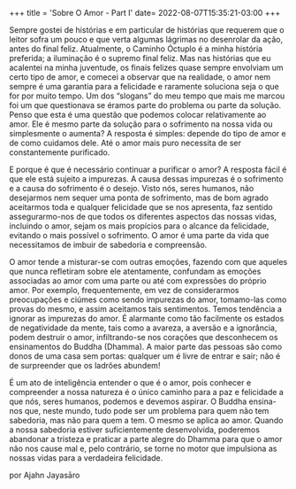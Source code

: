+++
title = 'Sobre O Amor - Part I'
date= 2022-08-07T15:35:21-03:00
+++
					
Sempre gostei de histórias e em particular de histórias que requerem que o leitor sofra um pouco e que verta algumas lágrimas no desenrolar da ação, antes do final feliz. Atualmente, o Caminho Óctuplo é a minha história preferida; a iluminação é o supremo final feliz. Mas nas histórias que eu acalentei na minha juventude, os finais felizes quase sempre envolviam um certo tipo de amor, e comecei a observar que na realidade, o amor nem sempre é uma garantia para a felicidade e raramente soluciona seja o que for por muito tempo. Um dos “slogans” do meu tempo que mais me marcou foi um que questionava se éramos parte do problema ou parte da solução. Penso que esta é uma questão que podemos colocar relativamente ao amor. Ele é mesmo parte da solução para o sofrimento na nossa vida ou simplesmente o aumenta? A resposta é simples: depende do tipo de amor e de como cuidamos dele. Até o amor mais puro necessita de ser constantemente purificado.

E porque é que é necessário continuar a purificar o amor? A resposta fácil é que ele está sujeito a impurezas. A causa dessas impurezas é o sofrimento e a causa do sofrimento é o desejo. Visto nós, seres humanos, não desejarmos nem sequer uma ponta de sofrimento, mas de bom agrado aceitarmos toda e qualquer felicidade que se nos apresenta, faz sentido assegurarmo-nos de que todos os diferentes aspectos das nossas vidas, incluindo o amor, sejam os mais propícios para o alcance da felicidade, evitando o mais possível o sofrimento. O amor é uma parte da vida que necessitamos de imbuir de sabedoria e compreensão.	

O amor tende a misturar-se com outras emoções, fazendo com que aqueles que nunca refletiram sobre ele atentamente, confundam as emoções associadas ao amor com uma parte ou até com expressões do próprio amor. Por exemplo, frequentemente, em vez de considerarmos preocupações e ciúmes como sendo impurezas do amor, tomamo-las como provas do mesmo, e assim aceitamos tais sentimentos. Temos tendência a ignorar as impurezas do amor. É alarmante como tão facilmente os estados de negatividade da mente, tais como a avareza, a aversão e a ignorância, podem destruir o amor, infiltrando-se nos corações que desconhecem os ensinamentos do Buddha (Dhamma). A maior parte das pessoas são como donos de uma casa sem portas: qualquer um é livre de entrar e sair; não é de surpreender que os ladrões abundem!

É um ato de inteligência entender o que é o amor, pois conhecer e compreender a nossa natureza é o único caminho para a paz e felicidade a que nós, seres humanos, podemos e devemos aspirar. O Buddha ensina-nos que, neste mundo, tudo pode ser um problema para quem não tem sabedoria, mas não para quem a tem. O mesmo se aplica ao amor. Quando a nossa sabedoria estiver suficientemente desenvolvida, poderemos abandonar a tristeza e praticar a parte alegre do Dhamma para que o amor não nos cause mal e, pelo contrário, se torne no motor que impulsiona as nossas vidas para a verdadeira felicidade. 

por Ajahn Jayasāro